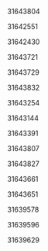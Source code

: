 31643804

31642551

31642430

31643721

31643729

31643832

31643254

31643144

31643391

31643807

31643827

31643661

31643651

31639578

31639596

31639629

